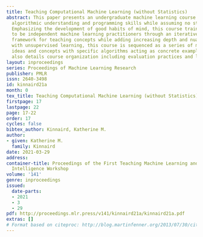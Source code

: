 ```yaml
---
title: Teaching Computational Machine Learning (without Statistics)
abstract: This paper presents an undergraduate machine learning course that emphasizes
  algorithmic understanding and programming skills while assuming no statistical training.
  Emphasizing the development of good habits of mind, this course trains students
  to be independent machine learning practitioners through an iterative, cyclical
  framework for teaching concepts while adding increasing depth and nuance. Beginning
  with unsupervised learning, this course is sequenced as a series of machine learning
  ideas and concepts with specific algorithms acting as concrete examples. This paper
  also details course organization including evaluation practices and logistics.
layout: inproceedings
series: Proceedings of Machine Learning Research
publisher: PMLR
issn: 2640-3498
id: kinnaird21a
month: 0
tex_title: Teaching Computational Machine Learning (without Statistics)
firstpage: 17
lastpage: 22
page: 17-22
order: 17
cycles: false
bibtex_author: Kinnaird, Katherine M.
author:
- given: Katherine M.
  family: Kinnaird
date: 2021-03-29
address:
container-title: Proceedings of the First Teaching Machine Learning and Artificial
  Intelligence Workshop
volume: '141'
genre: inproceedings
issued:
  date-parts:
  - 2021
  - 3
  - 29
pdf: http://proceedings.mlr.press/v141/kinnaird21a/kinnaird21a.pdf
extras: []
# Format based on citeproc: http://blog.martinfenner.org/2013/07/30/citeproc-yaml-for-bibliographies/
---
```

